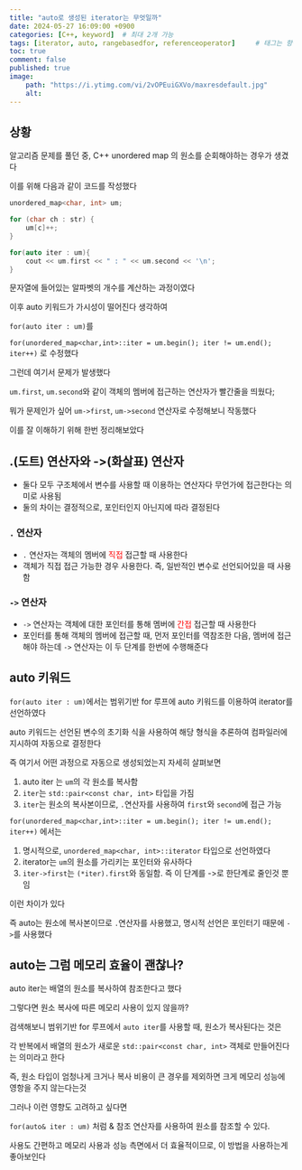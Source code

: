 ```yaml
---
title: "auto로 생성된 iterator는 무엇일까"
date: 2024-05-27 16:09:00 +0900
categories: [C++, keyword]  # 최대 2개 가능
tags: [iterator, auto, rangebasedfor, referenceoperator]     # 태그는 항상 소문자로 작성할 것
toc: true
comment: false
published: true
image:
    path: "https://i.ytimg.com/vi/2vOPEuiGXVo/maxresdefault.jpg"
    alt: 
---
```


## 상황

알고리즘 문제를 풀던 중, C++ unordered map 의 원소를 순회해야하는 경우가 생겼다

이를 위해 다음과 같이 코드를 작성했다

```c++
unordered_map<char, int> um;

for (char ch : str) {
	um[c]++;
}

for(auto iter : um){
	cout << um.first << " : " << um.second << '\n'; 
}
```
문자열에 들어있는 알파벳의 개수를 계산하는 과정이였다

이후 auto 키워드가 가시성이 떨어진다 생각하여 

`for(auto iter : um)`를

`for(unordered_map<char,int>::iter = um.begin(); iter != um.end(); iter++)` 로 수정했다

그런데 여기서 문제가 발생했다

`um.first`, `um.second`와 같이 객체의 멤버에 접근하는 연산자가 빨간줄을 띄웠다; 

뭐가 문제인가 싶어 `um->first`, `um->second` 연산자로 수정해보니 작동했다

이를 잘 이해하기 위해 한번 정리해보았다

## .(도트) 연산자와 ->(화살표) 연산자

- 둘다 모두 구조체에서 변수를 사용할 때 이용하는 연산자다 무언가에 접근한다는 의미로 사용됨
- 둘의 차이는 결정적으로, 포인터인지 아닌지에 따라 결정된다

### `.` 연산자
- `.` 연산자는 객체의 멤버에 <font color="red">직접</font> 접근할 때 사용한다
- 객체가 직접 접근 가능한 경우 사용한다. 즉, 일반적인 변수로 선언되어있을 때 사용함

### `->` 연산자

- `->` 연산자는 객체에 대한 포인터를 통해 멤버에 <font color="red">간접</font> 접근할 때 사용한다
- 포인터를 통해 객체의 멤버에 접근할 때, 먼저 포인터를 역참조한 다음, 멤버에 접근해야 하는데 `->` 연산자는 이 두 단계를 한번에 수행해준다 

## auto 키워드

`for(auto iter : um)`에서는 범위기반 for 루프에 auto 키워드를 이용하여 iterator를 선언하였다

auto 키워드는 선언된 변수의 초기화 식을 사용하여 해당 형식을 추론하여 컴파일러에 지시하여 자동으로 결정한다

즉 여기서 어떤 과정으로 자동으로 생성되었는지 자세히 살펴보면

1. auto iter 는 `um`의 각 원소를 복사함
2. `iter`는 `std::pair<const char, int>` 타입을 가짐
3. `iter`는 원소의 복사본이므로, `.`연산자를 사용하여 `first`와 `second`에 접근 가능

`for(unordered_map<char,int>::iter = um.begin(); iter != um.end(); iter++)` 에서는

1. 명시적으로, `unordered_map<char, int>::iterator` 타입으로 선언하였다
2. iterator는 `um`의 원소를 가리키는 포인터와 유사하다
3. `iter->first`는 `(*iter).first`와 동일함. 즉 이 단계를 ->로 한단계로 줄인것 뿐임

이런 차이가 있다

즉 auto는 원소에 복사본이므로 `.`연산자를 사용했고, 명시적 선언은 포인터기 때문에 `->`를 사용했다

## auto는 그럼 메모리 효율이 괜찮나?

auto iter는 배열의 원소를 복사하여 참조한다고 했다

그렇다면 원소 복사에 따른 메모리 사용이 있지 않을까?

검색해보니 범위기반 for 루프에서 `auto iter`를 사용할 때, 원소가 복사된다는 것은

각 반복에서 배열의 원소가 새로운 `std::pair<const char, int>` 객체로 만들어진다는 의미라고 한다

즉, 원소 타입이 엄청나게 크거나 복사 비용이 큰 경우를 제외하면 크게 메모리 성능에 영항을 주지 않는다는것

그러나 이런 영향도 고려하고 싶다면

`for(auto& iter : um)` 처럼 & 참조 연산자를 사용하여 원소를 참조할 수 있다. 

사용도 간편하고 메모리 사용과 성능 측면에서 더 효율적이므로, 이 방법을 사용하는게 좋아보인다


